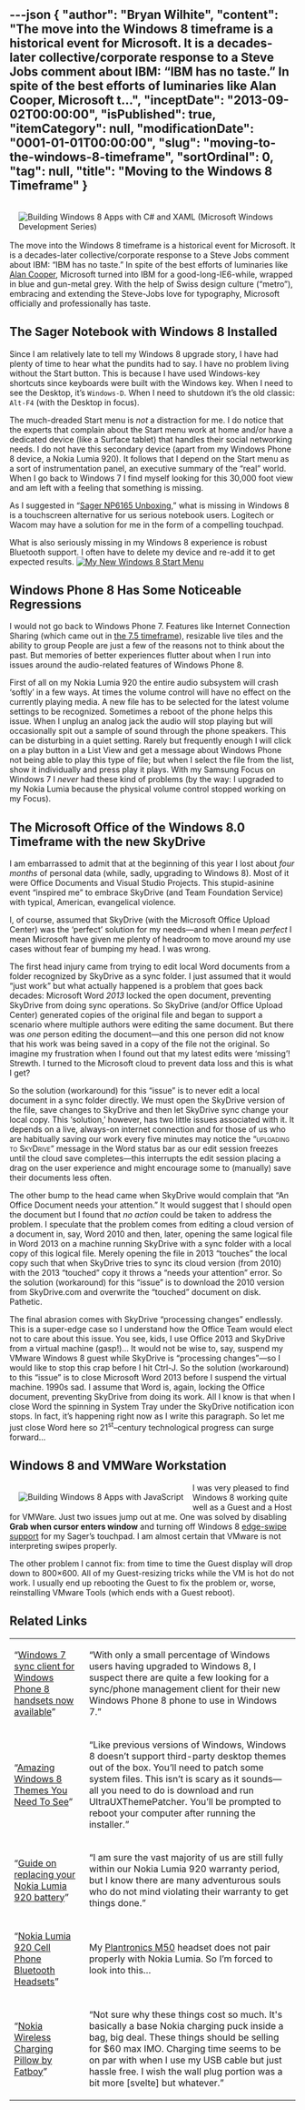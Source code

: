 ---json
{
  "author": "Bryan Wilhite",
  "content": "The move into the Windows 8 timeframe is a historical event for Microsoft. It is a decades-later collective/corporate response to a Steve Jobs comment about IBM: “IBM has no taste.” In spite of the best efforts of luminaries like Alan Cooper, Microsoft t...",
  "inceptDate": "2013-09-02T00:00:00",
  "isPublished": true,
  "itemCategory": null,
  "modificationDate": "0001-01-01T00:00:00",
  "slug": "moving-to-the-windows-8-timeframe",
  "sortOrdinal": 0,
  "tag": null,
  "title": "Moving to the Windows 8 Timeframe"
}
---

[<img alt="Building Windows 8 Apps with C# and XAML (Microsoft Windows Development Series)" src="http://ecx.images-amazon.com/images/I/51dkEwmW%2BRL.jpg" style="float:right;margin:16px;">](http://www.amazon.com/Building-Windows-Microsoft-Development-Series/dp/0321822161%3FSubscriptionId%3D1SW6D7X6ZXXR92KVX0G2%26tag%3Dthekintespacec00%26linkCode%3Dxm2%26camp%3D2025%26creative%3D165953%26creativeASIN%3D0321822161 "Building Windows 8 Apps with C# and XAML (Microsoft Windows Development Series)")

The move into the Windows 8 timeframe is a historical event for Microsoft. It is a decades-later collective/corporate response to a Steve Jobs comment about IBM: “IBM has no taste.” In spite of the best efforts of luminaries like [Alan Cooper](http://en.wikipedia.org/wiki/Alan_Cooper), Microsoft turned into IBM for a good-long-IE6-while, wrapped in blue and gun-metal grey. With the help of Swiss design culture (“metro”), embracing and extending the Steve-Jobs love for typography, Microsoft officially and professionally has taste.

## The Sager Notebook with Windows 8 Installed

Since I am relatively late to tell my Windows 8 upgrade story, I have had plenty of time to hear what the pundits had to say. I have no problem living without the Start button. This is because I have used Windows-key shortcuts since keyboards were built with the Windows key. When I need to see the Desktop, it’s `Windows-D`. When I need to shutdown it’s the old classic: `Alt-F4` (with the Desktop in focus).

The much-dreaded Start menu is *not* a distraction for me. I do notice that the experts that complain about the Start menu work at home and/or have a dedicated device (like a Surface tablet) that handles their social networking needs. I do not have this secondary device (apart from my Windows Phone 8 device, a Nokia Lumia 920). It follows that I depend on the Start menu as a sort of instrumentation panel, an executive summary of the “real” world. When I go back to Windows 7 I find myself looking for this 30,000 foot view and am left with a feeling that something is missing.

As I suggested in “[Sager NP6165 Unboxing](http://songhayblog.azurewebsites.net/Entry/Show/sager-np6165-unboxing),” what is missing in Windows 8 is a touchscreen alternative for us serious notebook users. Logitech or Wacom may have a solution for me in the form of a compelling touchpad.

What is also seriously missing in my Windows 8 experience is robust Bluetooth support. I often have to delete my device and re-add it to get expected results.
[<img alt="My New Windows 8 Start Menu" src="http://farm8.staticflickr.com/7320/8735621847_5ce568607b.jpg">](http://www.flickr.com/photos/wilhite/8735621847/ "My New Windows 8 Start Menu")

## Windows Phone 8 Has Some Noticeable Regressions

I would not go back to Windows Phone 7. Features like Internet Connection Sharing (which came out in [the 7.5 timeframe](http://www.winrumors.com/windows-phone-7-5-internet-tethering-feature-only-available-on-new-devices/)), resizable live tiles and the ability to group People are just a few of the reasons not to think about the past. But memories of better experiences flutter about when I run into issues around the audio-related features of Windows Phone 8.

First of all on my Nokia Lumia 920 the entire audio subsystem will crash ‘softly’ in a few ways. At times the volume control will have no effect on the currently playing media. A new file has to be selected for the latest volume settings to be recognized. Sometimes a reboot of the phone helps this issue. When I unplug an analog jack the audio will stop playing but will occasionally spit out a sample of sound through the phone speakers. This can be disturbing in a quiet setting. Rarely but frequently enough I will click on a play button in a List View and get a message about Windows Phone not being able to play this type of file; but when I select the file from the list, show it individually and press play it plays. With my Samsung Focus on Windows 7 I *never* had these kind of problems (by the way: I upgraded to my Nokia Lumia because the physical volume control stopped working on my Focus).

## The Microsoft Office of the Windows 8.0 Timeframe with the new SkyDrive

I am embarrassed to admit that at the beginning of this year I lost about *four months* of personal data (while, sadly, upgrading to Windows 8). Most of it were Office Documents and Visual Studio Projects. This stupid-asinine event “inspired me” to embrace SkyDrive (and Team Foundation Service) with typical, American, evangelical violence.

I, of course, assumed that SkyDrive (with the Microsoft Office Upload Center) was the ‘perfect’ solution for my needs—and when I mean *perfect* I mean Microsoft have given me plenty of headroom to move around my use cases without fear of bumping my head. I was wrong.

The first head injury came from trying to edit local Word documents from a folder recognized by SkyDrive as a sync folder. I just assumed that it would “just work” but what actually happened is a problem that goes back decades: Microsoft Word *2013* locked the open document, preventing SkyDrive from doing sync operations. So SkyDrive (and/or Office Upload Center) generated copies of the original file and began to support a scenario where multiple authors were editing the same document. But there was *one* person editing the document—and this one person did not know that his work was being saved in a copy of the file not the original. So imagine my frustration when I found out that my latest edits were ‘missing’! Strewth. I turned to the Microsoft cloud to prevent data loss and this is what I get?

So the solution (workaround) for this “issue” is to never edit a local document in a sync folder directly. We must open the SkyDrive version of the file, save changes to SkyDrive and then let SkyDrive sync change your local copy. This ‘solution,’ however, has two little issues associated with it. It depends on a live, always-on internet connection and for those of us who are habitually saving our work every five minutes may notice the “<span style="font-variant:small-caps;">uploading to SkyDrive</span>” message in the Word status bar as our edit session freezes until the cloud save completes—this interrupts the edit session placing a drag on the user experience and might encourage some to (manually) save their documents less often.

The other bump to the head came when SkyDrive would complain that “An Office Document needs your attention.” It would suggest that I should open the document but I found that *no action* could be taken to address the problem. I speculate that the problem comes from editing a cloud version of a document in, say, Word 2010 and then, later, opening the same logical file in Word 2013 on a machine running SkyDrive with a sync folder with a local copy of this logical file. Merely opening the file in 2013 “touches” the local copy such that when SkyDrive tries to sync its cloud version (from 2010) with the 2013 “touched” copy it throws a “needs your attention” error. So the solution (workaround) for this “issue” is to download the 2010 version from SkyDrive.com and overwrite the “touched” document on disk. Pathetic.

The final abrasion comes with SkyDrive “processing changes” endlessly. This is a super-edge case so I understand how the Office Team would elect not to care about this issue. You see, kids, I use Office 2013 and SkyDrive from a virtual machine (gasp!)… It would not be wise to, say, suspend my VMware Windows 8 guest while SkyDrive is “processing changes”—so I would like to stop this crap before I hit Ctrl-J. So the solution (workaround) to this “issue” is to close Microsoft Word 2013 before I suspend the virtual machine. 1990s sad. I assume that Word is, again, locking the Office document, preventing SkyDrive from doing its work. All I know is that when I close Word the spinning in System Tray under the SkyDrive notification icon stops. In fact, it’s happening right now as I write this paragraph. So let me just close Word here so 21<sup>st</sup>–century technological progress can surge forward…

## Windows 8 and VMWare Workstation

[<img alt="Building Windows 8 Apps with JavaScript" src="http://ecx.images-amazon.com/images/I/416ZIbKiJML._SL160_.jpg" style="float:left;margin:16px;">](http://www.amazon.com/Building-Windows-8-Apps-JavaScript/dp/0321861280%3FSubscriptionId%3D1SW6D7X6ZXXR92KVX0G2%26tag%3Dthekintespacec00%26linkCode%3Dxm2%26camp%3D2025%26creative%3D165953%26creativeASIN%3D0321861280 "Building Windows 8 Apps with JavaScript")

I was very pleased to find Windows 8 working quite well as a Guest and a Host for VMWare. Just two issues jump out at me. One was solved by disabling **Grab when cursor enters window** and turning off Windows 8 [edge-swipe support](http://superuser.com/questions/557541/changing-windows-8-edge-swipe-behavior) for my Sager’s touchpad. I am almost certain that VMware is not interpreting swipes properly.

The other problem I cannot fix: from time to time the Guest display will drop down to 800×600. All of my Guest-resizing tricks while the VM is hot do not work. I usually end up rebooting the Guest to fix the problem or, worse, reinstalling VMware Tools (which ends with a Guest reboot).

## Related Links

<table class="WordWalkingStickTable"><tr><td>

“[Windows 7 sync client for Windows Phone 8 handsets now available](http://wmpoweruser.com/windows-7-sync-client-for-windows-phone-8-handsets-now-available/)”
</td><td>

“With only a small percentage of Windows users having upgraded to Windows 8, I suspect there are quite a few looking for a sync/phone management client for their new Windows Phone 8 phone to use in Windows 7.”
</td></tr><tr><td>

“[Amazing Windows 8 Themes You Need To See](http://www.makeuseof.com/tag/amazing-windows-8-themes-you-need-to-see/)”
</td><td>

“Like previous versions of Windows, Windows 8 doesn’t support third-party desktop themes out of the box. You’ll need to patch some system files. This isn’t is scary as it sounds—all you need to do is download and run UltraUXThemePatcher. You’ll be prompted to reboot your computer after running the installer.”
</td></tr><tr><td>

“[Guide on replacing your Nokia Lumia 920 battery](http://wmpoweruser.com/guide-on-replacing-your-nokia-lumia-920-battery/)”
</td><td>

“I am sure the vast majority of us are still fully within our Nokia Lumia 920 warranty period, but I know there are many adventurous souls who do not mind violating their warranty to get things done.”
</td></tr><tr><td>

“[Nokia Lumia 920 Cell Phone Bluetooth Headsets](http://www.accessorywiz.com/shop-by-brand/nokia-1/nokia-lumia-92-1/bluetooth-headsets-3652/)”
</td><td>

My [Plantronics M50](http://www.amazon.com/Plantronics-M50-Bluetooth-Headset-Packaging/dp/B005IMB5NG%3FSubscriptionId=1SW6D7X6ZXXR92KVX0G2&tag=thekintespacec00&linkCode=xm2&camp=2025&creative=165953&creativeASIN=B005IMB5NG) headset does not pair properly with Nokia Lumia. So I’m forced to look into this…
</td></tr><tr><td>

“[Nokia Wireless Charging Pillow by Fatboy](http://www.amazon.com/Nokia-DT-901-Wireless-Charging-Pillow/dp/B00A3NCC8C%3FSubscriptionId=1SW6D7X6ZXXR92KVX0G2&tag=thekintespacec00&linkCode=xm2&camp=2025&creative=165953&creativeASIN=B00A3NCC8C)”
</td><td>

“Not sure why these things cost so much. It's basically a base Nokia charging puck inside a bag, big deal. These things should be selling for $60 max IMO. Charging time seems to be on par with when I use my USB cable but just hassle free. I wish the wall plug portion was a bit more [svelte] but whatever.”
</td></tr></table>

